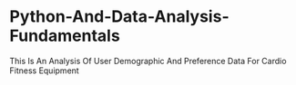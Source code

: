 # Python-And-Data-Analysis-Fundamentals
This Is An Analysis Of User Demographic And Preference Data For Cardio Fitness Equipment
